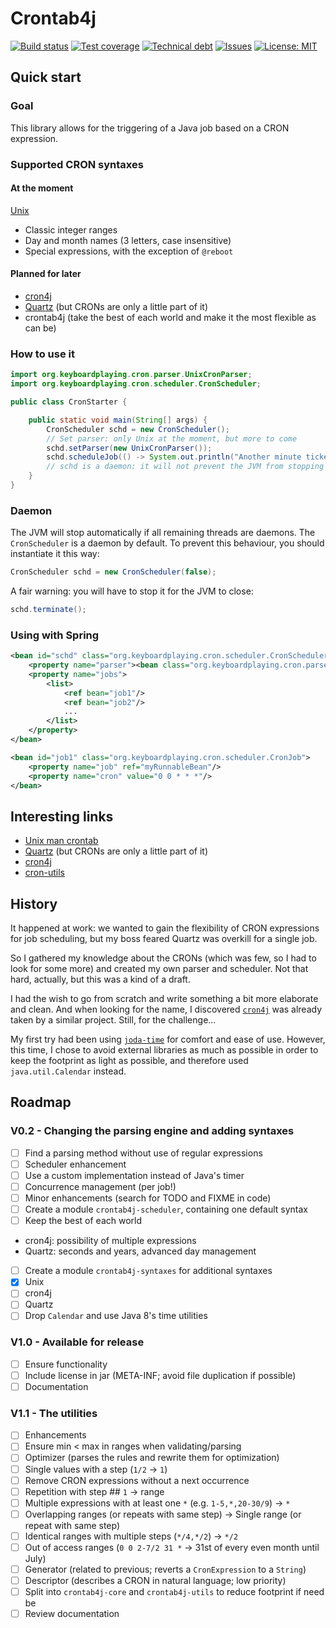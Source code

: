 # Crontab4j

[travis-badge]: https://img.shields.io/travis/cyChop/crontab4j.svg
[travis]: https://travis-ci.org/cyChop/crontab4j
[sonarc-badge]: https://img.shields.io/sonar/https/sonarqube.com/org.keyboardplaying:crontab4j/coverage.svg
[sonarc]: https://sonarqube.com/overview/coverage?id=org.keyboardplaying:crontab4j
[sonarq-badge]: https://img.shields.io/sonar/https/sonarqube.com/org.keyboardplaying:crontab4j/tech_debt.svg
[sonarq]: https://sonarqube.com/overview/debt?id=org.keyboardplaying:crontab4j
[issues-badge]: https://img.shields.io/github/issues-raw/cyChop/crontab4j.svg
[issues]: https://github.com/cyChop/crontab4j/issues
[waffle]: https://waffle.io/cyChop/crontab4j
[licens-badge]: https://img.shields.io/github/license/cyChop/crontab4j.svg
[licens]: https://opensource.org/licenses/MIT

[![Build status][travis-badge]][travis]
[![Test coverage][sonarc-badge]][sonarc]
[![Technical debt][sonarq-badge]][sonarq]
[![Issues][issues-badge]][waffle]
[![License: MIT][licens-badge]][licens]

[url-cron-unix]: http://www.unix.com/man-page/linux/5/crontab/
[url-cron-cron4j]: http://www.sauronsoftware.it/projects/cron4j/
[url-cron-utils]: https://github.com/jmrozanec/cron-utils
[url-cron-quartz]: http://quartz-scheduler.org/
[url-joda-time]: http://www.joda.org/joda-time/

## Quick start

### Goal

This library allows for the triggering of a Java job based on a CRON expression.

### Supported CRON syntaxes

#### At the moment

[Unix][url-cron-unix]
* Classic integer ranges
* Day and month names (3 letters, case insensitive)
* Special expressions, with the exception of `@reboot`

#### Planned for later

* [cron4j][url-cron-cron4j]
* [Quartz][url-cron-quartz] (but CRONs are only a little part of it)
* crontab4j (take the best of each world and make it the most flexible as can be)

### How to use it

```java
import org.keyboardplaying.cron.parser.UnixCronParser;
import org.keyboardplaying.cron.scheduler.CronScheduler;

public class CronStarter {

    public static void main(String[] args) {
        CronScheduler schd = new CronScheduler();
        // Set parser: only Unix at the moment, but more to come
        schd.setParser(new UnixCronParser());
        schd.scheduleJob(() -> System.out.println("Another minute ticked."), "* * * * *");
        // schd is a daemon: it will not prevent the JVM from stopping
    }
}
```

### Daemon

The JVM will stop automatically if all remaining threads are daemons. The `CronScheduler` is a daemon
by default. To prevent this behaviour, you should instantiate it this way:

```java
CronScheduler schd = new CronScheduler(false);
```

A fair warning: you will have to stop it for the JVM to close:

```java
schd.terminate();
```

### Using with Spring

```xml
<bean id="schd" class="org.keyboardplaying.cron.scheduler.CronScheduler">
    <property name="parser"><bean class="org.keyboardplaying.cron.parser.UnixCronParser"/></property>
    <property name="jobs">
        <list>
            <ref bean="job1"/>
            <ref bean="job2"/>
            ...
        </list>
    </property>
</bean>

<bean id="job1" class="org.keyboardplaying.cron.scheduler.CronJob">
    <property name="job" ref="myRunnableBean"/>
    <property name="cron" value="0 0 * * *"/>
</bean>
```

## Interesting links

* [Unix man crontab][url-cron-unix]
* [Quartz][url-cron-quartz] (but CRONs are only a little part of it)
* [cron4j][url-cron-cron4j]
* [cron-utils][url-cron-utils]

## History

It happened at work: we wanted to gain the flexibility of CRON expressions for job scheduling, but
my boss feared Quartz was overkill for a single job.

So I gathered my knowledge about the CRONs (which was few, so I had to look for some more) and
created my own parser and scheduler. Not that hard, actually, but this was a kind of a draft.

I had the wish to go from scratch and write something a bit more elaborate and clean. And when
looking for the name, I discovered [`cron4j`][url-cron-cron4j] was already taken by a similar project. Still,
for the challenge...

My first try had been using [`joda-time`][url-joda-time] for comfort and ease of use. However, this time, I
chose to avoid external libraries as much as possible in order to keep the footprint as light as
possible, and therefore used `java.util.Calendar` instead.

## Roadmap

### V0.2 - Changing the parsing engine and adding syntaxes

* [ ] Find a parsing method without use of regular expressions
* [ ] Scheduler enhancement
 * [ ] Use a custom implementation instead of Java's timer
 * [ ] Concurrence management (per job!)
* [ ] Minor enhancements (search for TODO and FIXME in code)
* [ ] Create a module `crontab4j-scheduler`, containing one default syntax
 * [ ] Keep the best of each world
  * cron4j: possibility of multiple expressions
  * Quartz: seconds and years, advanced day management
* [ ] Create a module `crontab4j-syntaxes` for additional syntaxes
 * [x] Unix
 * [ ] cron4j
 * [ ] Quartz
* [ ] Drop `Calendar` and use Java 8's time utilities

### V1.0 - Available for release

* [ ] Ensure functionality
* [ ] Include license in jar (META-INF; avoid file duplication if possible)
* [ ] Documentation

### V1.1 - The utilities

* [ ] Enhancements
 * [ ] Ensure min < max in ranges when validating/parsing
* [ ] Optimizer (parses the rules and rewrite them for optimization)
 * [ ] Single values with a step (`1/2` -> `1`)
 * [ ] Remove CRON expressions without a next occurrence
 * [ ] Repetition with step ## `1` -> range
 * [ ] Multiple expressions with at least one `*` (e.g. `1-5,*,20-30/9`) -> `*`
 * [ ] Overlapping ranges (or repeats with same step) -> Single range (or repeat with same step)
 * [ ] Identical ranges with multiple steps (`*/4,*/2`) -> `*/2`
 * [ ] Out of access ranges (`0 0 2-7/2 31 *` -> 31st of every even month until July)
* [ ] Generator (related to previous; reverts a `CronExpression` to a `String`)
* [ ] Descriptor (describes a CRON in natural language; low priority)
* [ ] Split into `crontab4j-core` and `crontab4j-utils` to reduce footprint if need be
* [ ] Review documentation
